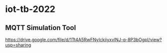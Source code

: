 # iot-tb-2022

## MQTT Simulation Tool
https://drive.google.com/file/d/1Tt4A5RwFNyIckiiyxvlNJ-q-8P3bOgpI/view?usp=sharing
